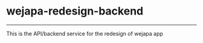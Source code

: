 # wejapa-redesign-backend
__________________________

This is the API/backend service for the redesign of wejapa app
